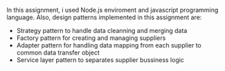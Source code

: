 In this assignment, i used Node.js enviroment and javascript programming language. Also, design patterns implemented in this assignment are:
- Strategy pattern to handle data cleanning and merging data
- Factory pattern for creating and managing suppliers
- Adapter pattern for handling data mapping from each supplier to common data transfer object
- Service layer pattern to separates supplier bussiness logic 
